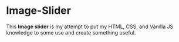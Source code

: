 # Image-Slider

This **Image slider** is my attempt to put my HTML, CSS, and Vanilla JS knowledge to some use and create something useful. 
